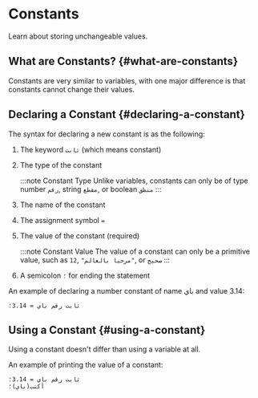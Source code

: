 ﻿---
sidebar_position: 3
---

# Constants

Learn about storing unchangeable values.

## What are Constants? {#what-are-constants}

Constants are very similar to variables, with one major difference is that constants cannot change their values.


## Declaring a Constant {#declaring-a-constant}

The syntax for declaring a new constant is as the following:

1. The keyword `ثابت` (which means constant)
2. The type of the constant

   :::note Constant Type
   Unlike variables, constants can only be of type number `رقم`, string `مقطع`, or boolean `منطق`
   :::
3. The name of the constant
4. The assignment symbol `=`
5. The value of the constant (required)

   :::note Constant Value
   The value of a constant can only be a primitive value, such as `12`, `"مرحبا بالعالم"`, or `صحيح`
   :::
6. A semicolon `؛` for ending the statement

An example of declaring a number constant of name باي and value 3.14:

```abjad showLineNumbers
ثابت رقم باي = 3.14؛
```

## Using a Constant {#using-a-constant}
Using a constant doesn't differ than using a variable at all.

An example of printing the value of a constant:

```abjad showLineNumbers
ثابت رقم باي = 3.14؛
أكتب(باي)؛
```